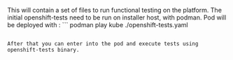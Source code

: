 This will contain a set of files to run functional testing on the platform.
The initial openshift-tests need to be run on installer host, with podman.
Pod will be deployed with : ```
podman play kube ./openshift-tests.yaml
```

After that you can enter into the pod and execute tests using openshift-tests binary.
